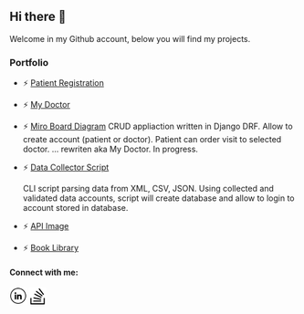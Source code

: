 ## Hi there  👋 

Welcome in my Github account, below you will find my projects.

### Portfolio

- ⚡ [Patient Registration](https://github.com/VoitecP/patient_registration)
- ⚡ [My Doctor](https://github.com/VoitecP/My-Doctor)

- ⚡ [Miro Board Diagram]([https://github.com/VoitecP/My-Doctor](https://miro.com/welcomeonboard/WE9UZGhScmFyTHlqMVJRa3pWWmJTa3BDQU5WeVhNNDBxOGs4Z0xLRkpwVmw1d21mY2dKWUZTZWtFeUg2VWpEdHwzNDU4NzY0NTU4MTI4MTA2NjkzfDI=?share_link_id=654219957501))
CRUD appliaction written in Django DRF. Allow to create account (patient or doctor). Patient can order visit to selected doctor.  ...  rewriten aka My Doctor. In progress.

- ⚡ [Data Collector Script](https://github.com/VoitecP/Data-Collector-Script)

  CLI script parsing data from XML, CSV, JSON. Using collected and validated data accounts, script will create database and allow to login to account stored in database.
- ⚡ [API Image](https://github.com/VoitecP/api-image)
- ⚡ [Book Library](https://github.com/VoitecP/Book-Library)

#### Connect with me:

<a href="https://www.linkedin.com/in/piwowarski-wojciech/" target="_blank"><img src="https://github.com/VoitecP/VoitecP/blob/f62bb9720e01f3cd3e276107df9ecc2c9f0fa8b1/images/in.png" alt="LinkedIn" width="30"></a>
<a href="https://stackoverflow.com/users/20553607/voitecp" target="_blank"><img src="https://github.com/VoitecP/VoitecP/blob/342cce7b46a0da748ffca887a307e3c786c8d776/images/stack.png" alt="StackOverflow" width="30"></a>


